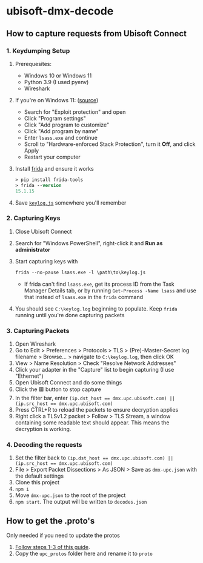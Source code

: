# ubisoft-dmx-decode

## How to capture requests from Ubisoft Connect

### 1. Keydumping Setup

1. Prerequesites:
   - Windows 10 or Windows 11
   - Python 3.9 (I used pyenv)
   - Wireshark
1. If you're on Windows 11: ([source](https://github.com/ngo/win-frida-scripts/issues/2))
   - Search for "Exploit protection" and open
   - Click "Program settings"
   - Click "Add program to customize"
   - Click "Add program by name"
   - Enter `lsass.exe` and continue
   - Scroll to "Hardware-enforced Stack Protection", turn it **Off**, and click Apply
   - Restart your computer
1. Install [frida](https://github.com/frida/frida#1-install-from-prebuilt-binaries) and ensure it works

    ```ps
    > pip install frida-tools
    > frida --version
    15.1.15
    ```

1. Save [`keylog.js`](https://raw.githubusercontent.com/ngo/win-frida-scripts/master/lsasslkeylog-easy/keylog.js) somewhere you'll remember

### 2. Capturing Keys

1. Close Ubisoft Connect
1. Search for "Windows PowerShell", right-click it and **Run as administrator**
1. Start capturing keys with

    ```ps
    frida --no-pause lsass.exe -l \path\to\keylog.js
    ```

   - If frida can't find `lsass.exe`, get its process ID from the Task Manager Details tab, or by running `Get-Process -Name lsass` and use that instead of `lsass.exe` in the `frida` command

1. You should see `C:\keylog.log` beginning to populate. Keep `frida` running until you're done capturing packets

### 3. Capturing Packets

1. Open Wireshark
1. Go to Edit > Preferences > Protocols > TLS > (Pre)-Master-Secret log filename > Browse... > navigate to `C:\keylog.log`, then click OK
1. View > Name Resolution > Check "Resolve Network Addresses"
1. Click your adapter in the "Capture" list to begin capturing (I use "Ethernet")
1. Open Ubisoft Connect and do some things
1. Click the 🟥 button to stop capture
1. In the filter bar, enter `(ip.dst_host == dmx.upc.ubisoft.com) || (ip.src_host == dmx.upc.ubisoft.com)`
1. Press CTRL+R to reload the packets to ensure decryption applies
1. Right click a TLSv1.2 packet > Follow > TLS Stream, a window containing some readable text should appear. This means the decryption is working.

### 4. Decoding the requests

1. Set the filter back to `(ip.dst_host == dmx.upc.ubisoft.com) || (ip.src_host == dmx.upc.ubisoft.com)`
1. File > Export Packet Dissections > As JSON > Save as `dmx-upc.json` with the default settings
1. Clone this project
1. `npm i`
1. Move `dmx-upc.json` to the root of the project
1. `npm start`. The output will be written to `decodes.json`

## How to get the .proto's

Only needed if you need to update the protos

1. [Follow steps 1-3 of this guide](https://github.com/claabs/uplay-install-reverse#protobuf-schema).
1. Copy the `upc_protos` folder here and rename it to `proto`
